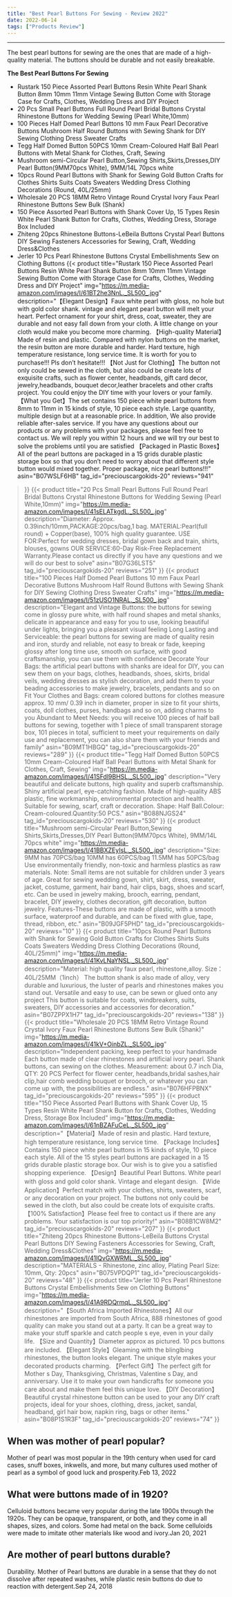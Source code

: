 ```yaml
---
title: "Best Pearl Buttons For Sewing - Review 2022"
date: 2022-06-14
tags: ["Products Review"]
---
```


---


The best pearl buttons for sewing are the ones that are made of a high-quality material. The buttons should be durable and not easily breakable.

**The Best Pearl Buttons For Sewing**
* Rustark 150 Piece Assorted Pearl Buttons Resin White Pearl Shank Button 8mm 10mm 11mm Vintage Sewing Button Come with Storage Case for Crafts, Clothes, Wedding Dress and DIY Project
* 20 Pcs Small Pearl Buttons Full Round Pearl Bridal Buttons Crystal Rhinestone Buttons for Wedding Sewing (Pearl White,10mm)
* 100 Pieces Half Domed Pearl Buttons 10 mm Faux Pearl Decorative Buttons Mushroom Half Round Buttons with Sewing Shank for DIY Sewing Clothing Dress Sweater Crafts
* Tegg Half Domed Button 50PCS 10mm Cream-Coloured Half Ball Pearl Buttons with Metal Shank for Clothes, Craft, Sewing
* Mushroom semi-Circular Pearl Button,Sewing Shirts,Skirts,Dresses,DIY Pearl Button(9MM70pcs White), 9MM/14L 70pcs white
* 10pcs Round Pearl Buttons with Shank for Sewing Gold Button Crafts for Clothes Shirts Suits Coats Sweaters Wedding Dress Clothing Decorations (Round, 40L/25mm)
* Wholesale 20 PCS 18MM Retro Vintage Round Crystal Ivory Faux Pearl Rhinestone Buttons Sew Bulk (Shank)
* 150 Piece Assorted Pearl Buttons with Shank Cover Up, 15 Types Resin White Pearl Shank Button for Crafts, Clothes, Wedding Dress, Storage Box Included
* Zhiteng 20pcs Rhinestone Buttons-LeBeila Buttons Crystal Pearl Buttons DIY Sewing Fasteners Accessories for Sewing, Craft, Wedding Dress&Clothes
* Jerler 10 Pcs Pearl Rhinestone Buttons Crystal Embellishments Sew on Clothing Buttons
{{< product 
title="Rustark 150 Piece Assorted Pearl Buttons Resin White Pearl Shank Button 8mm 10mm 11mm Vintage Sewing Button Come with Storage Case for Crafts, Clothes, Wedding Dress and DIY Project"
img="https://m.media-amazon.com/images/I/61BT2he3NnL._SL500_.jpg"
description="【Elegant Design】Faux white pearl with gloss, no hole but with gold color shank. vintage and elegant pearl button will melt your heart. Perfect ornament for your shirt, dress, coat, sweater, they are durable and not easy fall down from your cloth. A little change on your cloth would make you become more charming. 【High-quality Material】Made of resin and plastic. Compared with nylon buttons on the market, the resin button are more durable and harder. Hard texture, high temperature resistance, long service time. It is worth for you to purchase!!! Pls don’t hesitate!!! 【Not Just for Clothing】The button not only could be sewed in the cloth, but also could be create lots of exquisite crafts, such as flower center, headbands, gift card decor, jewelry,headbands, bouquet decor,leather bracelets and other crafts project. You could enjoy the DIY time with your lovers or your family. 【What you Get】The set contains 150 piece white pearl buttons from 8mm to 11mm in 15 kinds of style, 10 piece each style. Large quantity, multiple design but at a reasonable price. In addition, We also provide reliable after-sales service. If you have any questions about our products or any problems with your packages, please feel free to contact us. We will reply you within 12 hours and we will try our best to solve the problems until you are satisfied 【Packaged in Plastic Boxes】All of the pearl buttons are packaged in a 15 grids durable plastic storage box so that you don’t need to worry about that different style button would mixed together. Proper package, nice pearl buttons!!!"
asin="B07WSLF6HB"
tag_id="preciouscargokids-20"
reviews="941"
>}} 
{{< product 
title="20 Pcs Small Pearl Buttons Full Round Pearl Bridal Buttons Crystal Rhinestone Buttons for Wedding Sewing (Pearl White,10mm)"
img="https://m.media-amazon.com/images/I/41sELATkgdL._SL500_.jpg"
description="Diameter: Approx. 0.39inch/10mm,PACKAGE:20pcs/bag,1 bag. MATERIAL:Pearl(full round) + Copper(base), 100% high quality guarantee. USE FOR:Perfect for wedding dresses, bridal gown back and train, shirts, blouses, gowns OUR SERVICE:60-Day Risk-Free Replacement Warranty.Please contact us directly if you have any questions and we will do our best to solve"
asin="B07G36LST5"
tag_id="preciouscargokids-20"
reviews="251"
>}} 
{{< product 
title="100 Pieces Half Domed Pearl Buttons 10 mm Faux Pearl Decorative Buttons Mushroom Half Round Buttons with Sewing Shank for DIY Sewing Clothing Dress Sweater Crafts"
img="https://m.media-amazon.com/images/I/51zUSO1NRAL._SL500_.jpg"
description="Elegant and Vintage Buttons: the buttons for sewing come in glossy pure white, with half round shapes and metal shanks, delicate in appearance and easy for you to use, looking beautiful under lights, bringing you a pleasant visual feeling Long Lasting and Serviceable: the pearl buttons for sewing are made of quality resin and iron, sturdy and reliable, not easy to break or fade, keeping glossy after long time use, smooth on surface, with good craftsmanship, you can use them with confidence Decorate Your Bags: the artificial pearl buttons with shanks are ideal for DIY, you can sew them on your bags, clothes, headbands, shoes, skirts, bridal veils, wedding dresses as stylish decoration, and add them to your beading accessories to make jewelry, bracelets, pendants and so on Fit Your Clothes and Bags: cream colored buttons for clothes measure approx. 10 mm/ 0.39 inch in diameter, proper in size to fit your shirts, coats, doll clothes, purses, handbags and so on, adding charms to you Abundant to Meet Needs: you will receive 100 pieces of half ball buttons for sewing, together with 1 piece of small transparent storage box, 101 pieces in total, sufficient to meet your requirements on daily use and replacement, you can also share them with your friends and family"
asin="B09MT1HBGQ"
tag_id="preciouscargokids-20"
reviews="289"
>}} 
{{< product 
title="Tegg Half Domed Button 50PCS 10mm Cream-Coloured Half Ball Pearl Buttons with Metal Shank for Clothes, Craft, Sewing"
img="https://m.media-amazon.com/images/I/41SFdl9BHSL._SL500_.jpg"
description="Very beautiful and delicate buttons, high quality and superb craftsmanship. Shiny artificial pearl, eye-catching fashion. Made of high-quality ABS plastic, fine workmanship, environmental protection and health. Suitable for sewing, scarf, craft or decoration. Shape: Half Ball.Colour: Cream-coloured.Quantity:50 PCS."
asin="B088NJGS24"
tag_id="preciouscargokids-20"
reviews="530"
>}} 
{{< product 
title="Mushroom semi-Circular Pearl Button,Sewing Shirts,Skirts,Dresses,DIY Pearl Button(9MM70pcs White), 9MM/14L 70pcs white"
img="https://m.media-amazon.com/images/I/41BBXZEyIsL._SL500_.jpg"
description="Size: 9MM has 70PCS/bag 10MM has 60PCS/bag 11.5MM has 50PCS/bag Use environmentally friendly, non-toxic and harmless plastics as raw materials. Note: Small items are not suitable for children under 3 years of age. Great for sewing wedding gown, shirt, skirt, dress, sweater, jacket, costume, garment, hair band, hair clips, bags, shoes and scarf, etc. Can be used in jewelry making, brooch, earring, pendant, bracelet, DIY jewelry, clothes decoration, gift decoration, button jewelry. Features-These buttons are made of plastic, with a smooth surface, waterproof and durable, and can be fixed with glue, tape, thread, ribbon, etc."
asin="B09JGF5PHD"
tag_id="preciouscargokids-20"
reviews="10"
>}} 
{{< product 
title="10pcs Round Pearl Buttons with Shank for Sewing Gold Button Crafts for Clothes Shirts Suits Coats Sweaters Wedding Dress Clothing Decorations (Round, 40L/25mm)"
img="https://m.media-amazon.com/images/I/41KvLNaYNSL._SL500_.jpg"
description="Material: high quality faux pearl, rhinestone,alloy. Size：40L/25MM（1inch） The button shank is also made of alloy, very durable and luxurious, the luster of pearls and rhinestones makes you stand out. Versatile and easy to use, can be sewn or glued onto any project This button is suitable for coats, windbreakers, suits, sweaters, DIY accessories and accessories for decoration."
asin="B07ZPPX1H7"
tag_id="preciouscargokids-20"
reviews="138"
>}} 
{{< product 
title="Wholesale 20 PCS 18MM Retro Vintage Round Crystal Ivory Faux Pearl Rhinestone Buttons Sew Bulk (Shank)"
img="https://m.media-amazon.com/images/I/41kV+OinbZL._SL500_.jpg"
description="Independent packing, keep perfect to your handmade Each button made of clear rhinestones and artificial ivory pearl. Shank buttons, can sewing on the clothes. Measurement: about 0.7 inch Dia, QTY: 20 PCS Perfect for flower center, headbands,bridal sashes,hair clip,hair comb wedding bouquet or brooch, or whatever you can come up with, the possibilities are endless."
asin="B076HFPBNX"
tag_id="preciouscargokids-20"
reviews="595"
>}} 
{{< product 
title="150 Piece Assorted Pearl Buttons with Shank Cover Up, 15 Types Resin White Pearl Shank Button for Crafts, Clothes, Wedding Dress, Storage Box Included"
img="https://m.media-amazon.com/images/I/61nBZAFuCeL._SL500_.jpg"
description="【Material】Made of resin and plastic. Hard texture, high temperature resistance, long service time. 【Package Includes】Contains 150 piece white pearl buttons in 15 kinds of style, 10 piece each style. All of the 15 styles pearl buttons are packaged in a 15 grids durable plastic storage box. Our wish is to give you a satisfied shopping experience. 【Design】Beautiful Pearl Buttons. White pearl with gloss and gold color shank. Vintage and elegant design. 【Wide Application】Perfect match with your clothes, shirts, sweaters, scarf, or any decoration on your project. The buttons not only could be sewed in the cloth, but also could be create lots of exquisite crafts. 【100% Satisfaction】Please feel free to contact us if there are any problems. Your satisfaction is our top priority!"
asin="B08B1CW8M2"
tag_id="preciouscargokids-20"
reviews="207"
>}} 
{{< product 
title="Zhiteng 20pcs Rhinestone Buttons-LeBeila Buttons Crystal Pearl Buttons DIY Sewing Fasteners Accessories for Sewing, Craft, Wedding Dress&Clothes"
img="https://m.media-amazon.com/images/I/41lQvGXWRML._SL500_.jpg"
description="MATERIALS - Rhinestone, zinc alloy, Plating Pearl Size: 10mm, Qty: 20pcs"
asin="B075VPDQP1"
tag_id="preciouscargokids-20"
reviews="48"
>}} 
{{< product 
title="Jerler 10 Pcs Pearl Rhinestone Buttons Crystal Embellishments Sew on Clothing Buttons"
img="https://m.media-amazon.com/images/I/41A9RDQrmqL._SL500_.jpg"
description="【South Africa Imported Rhinestones】All our rhinestones are imported from South Africa, 888 rhinestones of good quality can make you stand out at a party. It can be a great way to make your stuff sparkle and catch people s eye, even in your daily life. 【Size and Quantity】Diameter approx as pictured. 10 pcs buttons are included. 【Elegant Style】Gleaming with the blinglbing rhinestones, the button looks elegant. The unique style makes your decorated products charming. 【Perfect Gift】The perfect gift for Mother s Day, Thanksgiving, Christmas, Valentine s Day, and anniversary. Use it to make your own handicrafts for someone you care about and make them feel this unique love. 【DIY Decoration】Beautiful crystal rhinestone button can be used to your any DIY craft projects, ideal for your shoes, clothing, dress, jacket, sandal, headband, girl hair bow, napkin ring, bags or other items."
asin="B08P1S1R3F"
tag_id="preciouscargokids-20"
reviews="74"
>}} 
## When was mother of pearl popular?
Mother of pearl was most popular in the 19th century when used for card cases, snuff boxes, inkwells, and more, but many cultures used mother of pearl as a symbol of good luck and prosperity.Feb 13, 2022

## What were buttons made of in 1920?
Celluloid buttons became very popular during the late 1900s through the 1920s. They can be opaque, transparent, or both, and they come in all shapes, sizes, and colors. Some had metal on the back. Some celluloids were made to imitate other materials like wood and ivory.Jan 20, 2021

## Are mother of pearl buttons durable?
Durability. Mother of Pearl buttons are durable in a sense that they do not dissolve after repeated washes, while plastic resin buttons do due to reaction with detergent.Sep 24, 2018

